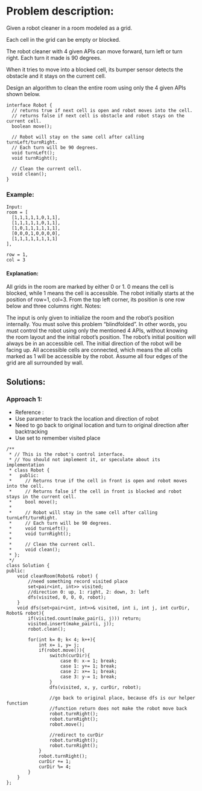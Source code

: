 # Problem description:

Given a robot cleaner in a room modeled as a grid.

Each cell in the grid can be empty or blocked.

The robot cleaner with 4 given APIs can move forward, turn left or turn right. Each turn it made is 90 degrees.

When it tries to move into a blocked cell, its bumper sensor detects the obstacle and it stays on the current cell.

Design an algorithm to clean the entire room using only the 4 given APIs shown below.

```
interface Robot {
  // returns true if next cell is open and robot moves into the cell.
  // returns false if next cell is obstacle and robot stays on the current cell.
  boolean move();

  // Robot will stay on the same cell after calling turnLeft/turnRight.
  // Each turn will be 90 degrees.
  void turnLeft();
  void turnRight();

  // Clean the current cell.
  void clean();
}
```

### Example:
```
Input:
room = [
  [1,1,1,1,1,0,1,1],
  [1,1,1,1,1,0,1,1],
  [1,0,1,1,1,1,1,1],
  [0,0,0,1,0,0,0,0],
  [1,1,1,1,1,1,1,1]
],

row = 1,
col = 3
```

#### Explanation:
All grids in the room are marked by either 0 or 1.
0 means the cell is blocked, while 1 means the cell is accessible.
The robot initially starts at the position of row=1, col=3.
From the top left corner, its position is one row below and three columns right.
Notes:

The input is only given to initialize the room and the robot’s position internally. You must solve this problem “blindfolded”. In other words, you must control the robot using only the mentioned 4 APIs, without knowing the room layout and the initial robot’s position.
The robot’s initial position will always be in an accessible cell.
The initial direction of the robot will be facing up.
All accessible cells are connected, which means the all cells marked as 1 will be accessible by the robot.
Assume all four edges of the grid are all surrounded by wall.


## Solutions:

### Approach 1: 
- Reference :
- Use parameter to track the location and direction of robot
- Need to go back to original location and turn to original direction after backtracking
- Use set to remember visited place

```
/**
 * // This is the robot's control interface.
 * // You should not implement it, or speculate about its implementation
 * class Robot {
 *   public:
 *     // Returns true if the cell in front is open and robot moves into the cell.
 *     // Returns false if the cell in front is blocked and robot stays in the current cell.
 *     bool move();
 *
 *     // Robot will stay in the same cell after calling turnLeft/turnRight.
 *     // Each turn will be 90 degrees.
 *     void turnLeft();
 *     void turnRight();
 *
 *     // Clean the current cell.
 *     void clean();
 * };
 */
class Solution {
public:
    void cleanRoom(Robot& robot) {
        //need something record visited place
        set<pair<int, int>> visited;
        //direction 0: up, 1: right, 2: down, 3: left
        dfs(visited, 0, 0, 0, robot);
    }
    void dfs(set<pair<int, int>>& visited, int i, int j, int curDir, Robot& robot){
        if(visited.count(make_pair(i, j))) return;
        visited.insert(make_pair(i, j));
        robot.clean();
        
        for(int k= 0; k< 4; k++){
            int x= i, y= j;
            if(robot.move()){
                switch(curDir){
                    case 0: x-= 1; break;
                    case 1: y+= 1; break;
                    case 2: x+= 1; break;
                    case 3: y-= 1; break;
                }
                dfs(visited, x, y, curDir, robot);
                
                //go back to original place, because dfs is our helper function
                //function return does not make the robot move back
                robot.turnRight();
                robot.turnRight();
                robot.move();
                
                //redirect to curDir
                robot.turnRight();
                robot.turnRight();
            }
            robot.turnRight();
            curDir += 1;
            curDir %= 4;
        }
    }
};
```
